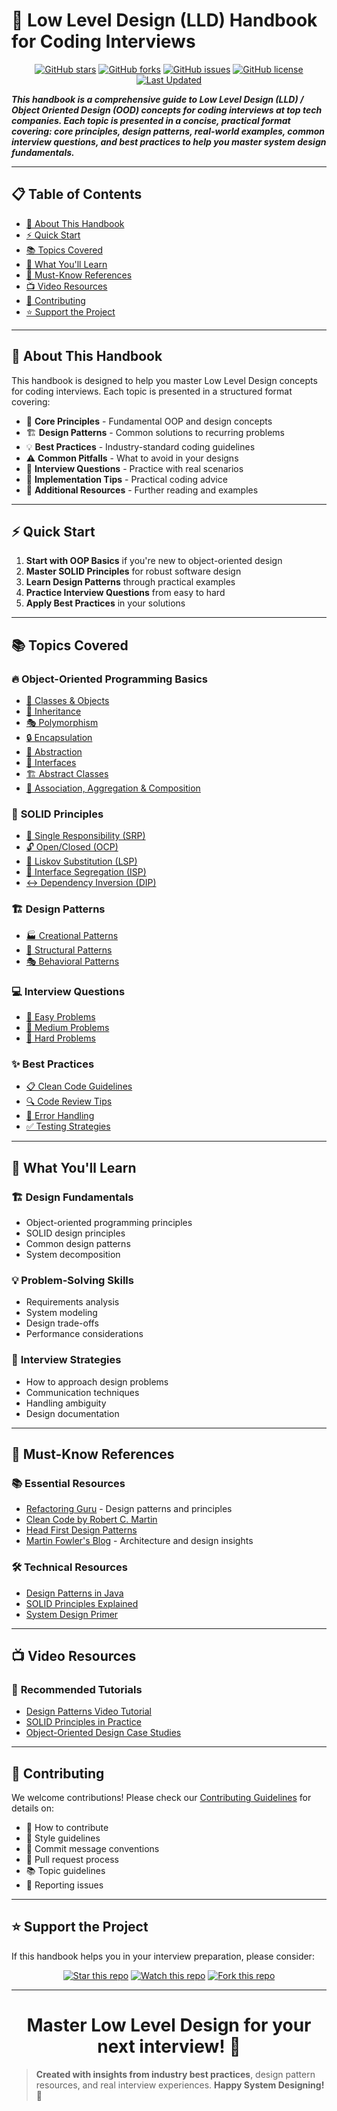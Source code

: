 # 📘 Low Level Design (LLD) Handbook for Coding Interviews

<div align="center">

[![GitHub stars](https://img.shields.io/github/stars/TharunKumarReddyPolu/LLD-Handbook-for-Coding-Interviews?style=social)](https://github.com/TharunKumarReddyPolu/LLD-Handbook-for-Coding-Interviews/stargazers)
[![GitHub forks](https://img.shields.io/github/forks/TharunKumarReddyPolu/LLD-Handbook-for-Coding-Interviews?style=social)](https://github.com/TharunKumarReddyPolu/LLD-Handbook-for-Coding-Interviews/network/members)
[![GitHub issues](https://img.shields.io/github/issues/TharunKumarReddyPolu/LLD-Handbook-for-Coding-Interviews)](https://github.com/TharunKumarReddyPolu/LLD-Handbook-for-Coding-Interviews/issues)
[![GitHub license](https://img.shields.io/github/license/TharunKumarReddyPolu/LLD-Handbook-for-Coding-Interviews)](https://github.com/TharunKumarReddyPolu/LLD-Handbook-for-Coding-Interviews/blob/main/LICENSE)
[![Last Updated](https://img.shields.io/badge/last%20updated-July%202025-blue)](https://github.com/TharunKumarReddyPolu/LLD-Handbook-for-Coding-Interviews)

</div>

**_This handbook is a comprehensive guide to Low Level Design (LLD) / Object Oriented Design (OOD) concepts for coding interviews at top tech companies. Each topic is presented in a concise, practical format covering: core principles, design patterns, real-world examples, common interview questions, and best practices to help you master system design fundamentals._**

---

## 📋 Table of Contents

- [🎯 About This Handbook](#-about-this-handbook)
- [⚡ Quick Start](#-quick-start)
- [📚 Topics Covered](#-topics-covered)
- [🎯 What You'll Learn](#-what-youll-learn)
- [📖 Must-Know References](#-must-know-references)
- [📺 Video Resources](#-video-resources)
- [🤝 Contributing](#-contributing)
- [⭐ Support the Project](#-support-the-project)

---

## 🎯 About This Handbook

This handbook is designed to help you master Low Level Design concepts for coding interviews. Each topic is presented in a structured format covering:

- 🔑 **Core Principles** - Fundamental OOP and design concepts
- 🏗️ **Design Patterns** - Common solutions to recurring problems
- 💡 **Best Practices** - Industry-standard coding guidelines
- ⚠️ **Common Pitfalls** - What to avoid in your designs
- 🎯 **Interview Questions** - Practice with real scenarios
- 📝 **Implementation Tips** - Practical coding advice
- 🔗 **Additional Resources** - Further reading and examples

---

## ⚡ Quick Start

1. **Start with OOP Basics** if you're new to object-oriented design
2. **Master SOLID Principles** for robust software design
3. **Learn Design Patterns** through practical examples
4. **Practice Interview Questions** from easy to hard
5. **Apply Best Practices** in your solutions

---

## 📚 Topics Covered

### 🔥 **Object-Oriented Programming Basics**
- [📌 Classes & Objects](ood-basics/classes-and-objects.md)
- [🔄 Inheritance](ood-basics/inheritance.md)
- [🎭 Polymorphism](ood-basics/polymorphism.md)
- [🔒 Encapsulation](ood-basics/encapsulation.md)
- [🎯 Abstraction](ood-basics/abstraction.md)
- [🔌 Interfaces](ood-basics/interfaces.md)
- [🏗️ Abstract Classes](ood-basics/abstract-classes.md)
- [🤝 Association, Aggregation & Composition](ood-basics/relationships.md)

### 🌟 **SOLID Principles**
- [🎯 Single Responsibility (SRP)](solid-principles/srp.md)
- [🔓 Open/Closed (OCP)](solid-principles/ocp.md)
- [🔄 Liskov Substitution (LSP)](solid-principles/lsp.md)
- [🔌 Interface Segregation (ISP)](solid-principles/isp.md)
- [↔️ Dependency Inversion (DIP)](solid-principles/dip.md)

### 🏗️ **Design Patterns**
- [🏭 Creational Patterns](design-patterns/creational/README.md)
- [🔨 Structural Patterns](design-patterns/structural/README.md)
- [🎭 Behavioral Patterns](design-patterns/behavioral/README.md)

### 💻 **Interview Questions**
- [📝 Easy Problems](interview-questions/easy/README.md)
- [🔄 Medium Problems](interview-questions/medium/README.md)
- [🚀 Hard Problems](interview-questions/hard/README.md)

### ✨ **Best Practices**
- [📋 Clean Code Guidelines](best-practices/clean-code.md)
- [🔍 Code Review Tips](best-practices/code-review.md)
- [🐛 Error Handling](best-practices/error-handling.md)
- [✅ Testing Strategies](best-practices/testing.md)

---

## 🎯 What You'll Learn

### 🏗️ **Design Fundamentals**
- Object-oriented programming principles
- SOLID design principles
- Common design patterns
- System decomposition

### 💡 **Problem-Solving Skills**
- Requirements analysis
- System modeling
- Design trade-offs
- Performance considerations

### 🎤 **Interview Strategies**
- How to approach design problems
- Communication techniques
- Handling ambiguity
- Design documentation

---

## 📖 Must-Know References

### 📚 **Essential Resources**
- [Refactoring Guru](https://refactoring.guru/) - Design patterns and principles
- [Clean Code by Robert C. Martin](https://www.amazon.com/Clean-Code-Handbook-Software-Craftsmanship/dp/0132350882)
- [Head First Design Patterns](https://www.amazon.com/Head-First-Design-Patterns-Object-Oriented/dp/149207800X)
- [Martin Fowler's Blog](https://martinfowler.com/) - Architecture and design insights

### 🛠️ **Technical Resources**
- [Design Patterns in Java](https://www.journaldev.com/1827/java-design-patterns-example-tutorial)
- [SOLID Principles Explained](https://www.digitalocean.com/community/conceptual-articles/s-o-l-i-d-the-first-five-principles-of-object-oriented-design)
- [System Design Primer](https://github.com/donnemartin/system-design-primer)

---

## 📺 Video Resources

### 🎥 **Recommended Tutorials**
- [Design Patterns Video Tutorial](https://www.youtube.com/watch?v=v9ejT8FO-7I)
- [SOLID Principles in Practice](https://www.youtube.com/watch?v=rtmFCcjEgEw)
- [Object-Oriented Design Case Studies](https://www.youtube.com/watch?v=fJW65Wo7IHI)

---

## 🤝 Contributing

We welcome contributions! Please check our [Contributing Guidelines](CONTRIBUTING.md) for details on:

- 📝 How to contribute
- 🎨 Style guidelines
- 💬 Commit message conventions
- 🔄 Pull request process
- 📚 Topic guidelines
- 🐛 Reporting issues

---

## ⭐ Support the Project

If this handbook helps you in your interview preparation, please consider:

<div align="center">

[![Star this repo](https://img.shields.io/badge/⭐%20Star%20this%20repo-important?style=for-the-badge)](https://github.com/TharunKumarReddyPolu/LLD-Handbook-for-Coding-Interviews/stargazers)
[![Watch this repo](https://img.shields.io/badge/👁%20Watch%20this%20repo-informational?style=for-the-badge)](https://github.com/TharunKumarReddyPolu/LLD-Handbook-for-Coding-Interviews/subscription)
[![Fork this repo](https://img.shields.io/badge/🍴%20Fork%20this%20repo-success?style=for-the-badge)](https://github.com/TharunKumarReddyPolu/LLD-Handbook-for-Coding-Interviews/fork)

</div>

---

<div align="center">

# **Master Low Level Design for your next interview!** 🚀

</div>

> **Created with insights from industry best practices**, design pattern resources, and real interview experiences. **Happy System Designing! 🎨**
